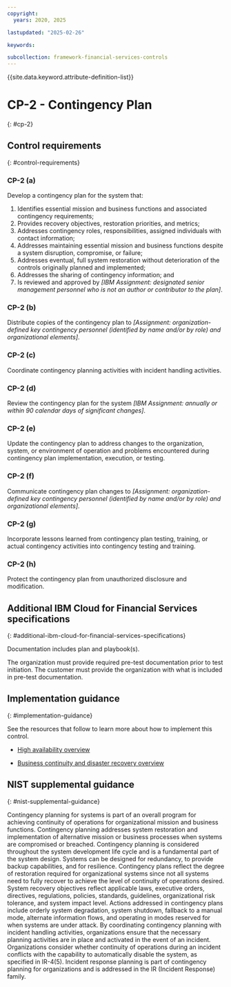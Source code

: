 ```yaml
---
copyright:
  years: 2020, 2025

lastupdated: "2025-02-26"

keywords:

subcollection: framework-financial-services-controls
---
```


{{site.data.keyword.attribute-definition-list}}

# CP-2 - Contingency Plan
{: #cp-2}

## Control requirements
{: #control-requirements}



### CP-2 (a)


Develop a contingency plan for the system that:
1. Identifies essential mission and business functions and associated contingency requirements;
2. Provides recovery objectives, restoration priorities, and metrics;
3. Addresses contingency roles, responsibilities, assigned individuals with contact information;
4. Addresses maintaining essential mission and business functions despite a system disruption, compromise, or failure;
5. Addresses eventual, full system restoration without deterioration of the controls originally planned and implemented;
6. Addresses the sharing of contingency information; and
7. Is reviewed and approved by _[IBM Assignment: designated senior management personnel who is not an author or contributor to the plan]_.


### CP-2 (b)


Distribute copies of the contingency plan to _[Assignment: organization-defined key contingency personnel (identified by name and/or by role) and organizational elements]_.


### CP-2 (c)


Coordinate contingency planning activities with incident handling activities.


### CP-2 (d)


Review the contingency plan for the system _[IBM Assignment: annually or within 90 calendar days of significant changes]_.


### CP-2 (e)


Update the contingency plan to address changes to the organization, system, or environment of operation and problems encountered during contingency plan implementation, execution, or testing.


### CP-2 (f)


Communicate contingency plan changes to _[Assignment: organization-defined key contingency personnel (identified by name and/or by role) and organizational elements]_.


### CP-2 (g)


Incorporate lessons learned from contingency plan testing, training, or actual contingency activities into contingency testing and training.


### CP-2 (h)


Protect the contingency plan from unauthorized disclosure and modification.






## Additional IBM Cloud for Financial Services specifications
{: #additional-ibm-cloud-for-financial-services-specifications}

Documentation includes plan and playbook(s).

The organization must provide required pre-test documentation prior to test initiation. The customer must provide the organization with what is included in pre-test documentation.




## Implementation guidance
{: #implementation-guidance}

See the resources that follow to learn more about how to implement this control.


- [High availability overview](/docs/framework-financial-services?topic=framework-financial-services-shared-high-availability)


- [Business continuity and disaster recovery overview](/docs/framework-financial-services?topic=framework-financial-services-shared-bcdr)






## NIST supplemental guidance
{: #nist-supplemental-guidance}

Contingency planning for systems is part of an overall program for achieving continuity of operations for organizational mission and business functions. Contingency planning addresses system restoration and implementation of alternative mission or business processes when systems are compromised or breached. Contingency planning is considered throughout the system development life cycle and is a fundamental part of the system design. Systems can be designed for redundancy, to provide backup capabilities, and for resilience. Contingency plans reflect the degree of restoration required for organizational systems since not all systems need to fully recover to achieve the level of continuity of operations desired. System recovery objectives reflect applicable laws, executive orders, directives, regulations, policies, standards, guidelines, organizational risk tolerance, and system impact level.
Actions addressed in contingency plans include orderly system degradation, system shutdown, fallback to a manual mode, alternate information flows, and operating in modes reserved for when systems are under attack. By coordinating contingency planning with incident handling activities, organizations ensure that the necessary planning activities are in place and activated in the event of an incident. Organizations consider whether continuity of operations during an incident conflicts with the capability to automatically disable the system, as specified in IR-4(5). Incident response planning is part of contingency planning for organizations and is addressed in the IR (Incident Response) family.
